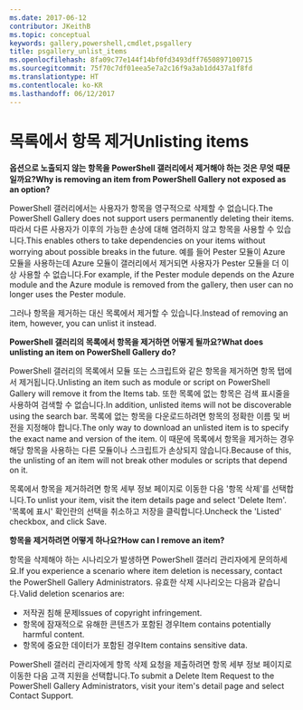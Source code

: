 ```yaml
---
ms.date: 2017-06-12
contributor: JKeithB
ms.topic: conceptual
keywords: gallery,powershell,cmdlet,psgallery
title: psgallery_unlist_items
ms.openlocfilehash: 8fa09c77e144f14bf0fd3493dff7650897100715
ms.sourcegitcommit: 75f70c7df01eea5e7a2c16f9a3ab1dd437a1f8fd
ms.translationtype: HT
ms.contentlocale: ko-KR
ms.lasthandoff: 06/12/2017
---
```

# <a name="unlisting-items"></a><span data-ttu-id="ff237-103">목록에서 항목 제거</span><span class="sxs-lookup"><span data-stu-id="ff237-103">Unlisting items</span></span>

<span data-ttu-id="ff237-104">**옵션으로 노출되지 않는 항목을 PowerShell 갤러리에서 제거해야 하는 것은 무엇 때문일까요?**</span><span class="sxs-lookup"><span data-stu-id="ff237-104">**Why is removing an item from PowerShell Gallery not exposed as an option?**</span></span>

<span data-ttu-id="ff237-105">PowerShell 갤러리에서는 사용자가 항목을 영구적으로 삭제할 수 없습니다.</span><span class="sxs-lookup"><span data-stu-id="ff237-105">The PowerShell Gallery does not support users permanently deleting their items.</span></span> <span data-ttu-id="ff237-106">따라서 다른 사용자가 이후의 가능한 손상에 대해 염려하지 않고 항목을 사용할 수 있습니다.</span><span class="sxs-lookup"><span data-stu-id="ff237-106">This enables others to take dependencies on your items without worrying about possible breaks in the future.</span></span> <span data-ttu-id="ff237-107">예를 들어 Pester 모듈이 Azure 모듈을 사용하는데 Azure 모듈이 갤러리에서 제거되면 사용자가 Pester 모듈을 더 이상 사용할 수 없습니다.</span><span class="sxs-lookup"><span data-stu-id="ff237-107">For example, if the Pester module depends on the Azure module and the Azure module is removed from the gallery, then user can no longer uses the Pester module.</span></span>

<span data-ttu-id="ff237-108">그러나 항목을 제거하는 대신 목록에서 제거할 수 있습니다.</span><span class="sxs-lookup"><span data-stu-id="ff237-108">Instead of removing an item, however, you can unlist it instead.</span></span>

<span data-ttu-id="ff237-109">**PowerShell 갤러리의 목록에서 항목을 제거하면 어떻게 될까요?**</span><span class="sxs-lookup"><span data-stu-id="ff237-109">**What does unlisting an item on PowerShell Gallery do?**</span></span>

<span data-ttu-id="ff237-110">PowerShell 갤러리의 목록에서 모듈 또는 스크립트와 같은 항목을 제거하면 항목 탭에서 제거됩니다.</span><span class="sxs-lookup"><span data-stu-id="ff237-110">Unlisting an item such as module or script on PowerShell Gallery will remove it from the Items tab.</span></span>
<span data-ttu-id="ff237-111">또한 목록에 없는 항목은 검색 표시줄을 사용하여 검색할 수 없습니다.</span><span class="sxs-lookup"><span data-stu-id="ff237-111">In addition, unlisted items will not be discoverable using the search bar.</span></span>
<span data-ttu-id="ff237-112">목록에 없는 항목을 다운로드하려면 항목의 정확한 이름 및 버전을 지정해야 합니다.</span><span class="sxs-lookup"><span data-stu-id="ff237-112">The only way to download an unlisted item is to specify the exact name and version of the item.</span></span>
<span data-ttu-id="ff237-113">이 때문에 목록에서 항목을 제거하는 경우 해당 항목을 사용하는 다른 모듈이나 스크립트가 손상되지 않습니다.</span><span class="sxs-lookup"><span data-stu-id="ff237-113">Because of this, the unlisting of an item will not break other modules or scripts that depend on it.</span></span>

<span data-ttu-id="ff237-114">목록에서 항목을 제거하려면 항목 세부 정보 페이지로 이동한 다음 '항목 삭제'를 선택합니다.</span><span class="sxs-lookup"><span data-stu-id="ff237-114">To unlist your item, visit the item details page and select 'Delete Item'.</span></span> <span data-ttu-id="ff237-115">'목록에 표시' 확인란의 선택을 취소하고 저장을 클릭합니다.</span><span class="sxs-lookup"><span data-stu-id="ff237-115">Uncheck the 'Listed' checkbox, and click Save.</span></span>

<span data-ttu-id="ff237-116">**항목을 제거하려면 어떻게 하나요?**</span><span class="sxs-lookup"><span data-stu-id="ff237-116">**How can I remove an item?**</span></span>

<span data-ttu-id="ff237-117">항목을 삭제해야 하는 시나리오가 발생하면 PowerShell 갤러리 관리자에게 문의하세요.</span><span class="sxs-lookup"><span data-stu-id="ff237-117">If you experience a scenario where item deletion is necessary, contact the PowerShell Gallery Administrators.</span></span>
<span data-ttu-id="ff237-118">유효한 삭제 시나리오는 다음과 같습니다.</span><span class="sxs-lookup"><span data-stu-id="ff237-118">Valid deletion scenarios are:</span></span>
- <span data-ttu-id="ff237-119">저작권 침해 문제</span><span class="sxs-lookup"><span data-stu-id="ff237-119">Issues of copyright infringement.</span></span>
- <span data-ttu-id="ff237-120">항목에 잠재적으로 유해한 콘텐츠가 포함된 경우</span><span class="sxs-lookup"><span data-stu-id="ff237-120">Item contains potentially harmful content.</span></span>
- <span data-ttu-id="ff237-121">항목에 중요한 데이터가 포함된 경우</span><span class="sxs-lookup"><span data-stu-id="ff237-121">Item contains sensitive data.</span></span>

<span data-ttu-id="ff237-122">PowerShell 갤러리 관리자에게 항목 삭제 요청을 제출하려면 항목 세부 정보 페이지로 이동한 다음 고객 지원을 선택합니다.</span><span class="sxs-lookup"><span data-stu-id="ff237-122">To submit a Delete Item Request to the PowerShell Gallery Administrators, visit your item's detail page and select Contact Support.</span></span>  


